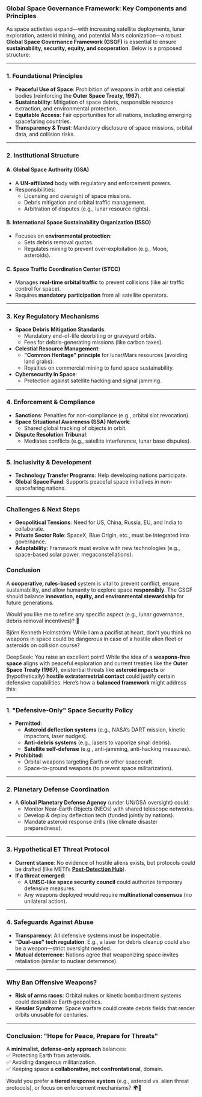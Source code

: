 ### **Global Space Governance Framework: Key Components and Principles**  

As space activities expand—with increasing satellite deployments, lunar exploration, asteroid mining, and potential Mars colonization—a robust **Global Space Governance Framework (GSGF)** is essential to ensure **sustainability, security, equity, and cooperation**. Below is a proposed structure:

---

### **1. Foundational Principles**  
- **Peaceful Use of Space**: Prohibition of weapons in orbit and celestial bodies (reinforcing the **Outer Space Treaty, 1967**).  
- **Sustainability**: Mitigation of space debris, responsible resource extraction, and environmental protection.  
- **Equitable Access**: Fair opportunities for all nations, including emerging spacefaring countries.  
- **Transparency & Trust**: Mandatory disclosure of space missions, orbital data, and collision risks.  

---

### **2. Institutional Structure**  
#### **A. Global Space Authority (GSA)**  
- A **UN-affiliated** body with regulatory and enforcement powers.  
- Responsibilities:  
  - Licensing and oversight of space missions.  
  - Debris mitigation and orbital traffic management.  
  - Arbitration of disputes (e.g., lunar resource rights).  

#### **B. International Space Sustainability Organization (ISSO)**  
- Focuses on **environmental protection**:  
  - Sets debris removal quotas.  
  - Regulates mining to prevent over-exploitation (e.g., Moon, asteroids).  

#### **C. Space Traffic Coordination Center (STCC)**  
- Manages **real-time orbital traffic** to prevent collisions (like air traffic control for space).  
- Requires **mandatory participation** from all satellite operators.  

---

### **3. Key Regulatory Mechanisms**  
- **Space Debris Mitigation Standards**:  
  - Mandatory end-of-life deorbiting or graveyard orbits.  
  - Fees for debris-generating missions (like carbon taxes).  
- **Celestial Resource Management**:  
  - **"Common Heritage" principle** for lunar/Mars resources (avoiding land grabs).  
  - Royalties on commercial mining to fund space sustainability.  
- **Cybersecurity in Space**:  
  - Protection against satellite hacking and signal jamming.  

---

### **4. Enforcement & Compliance**  
- **Sanctions**: Penalties for non-compliance (e.g., orbital slot revocation).  
- **Space Situational Awareness (SSA) Network**:  
  - Shared global tracking of objects in orbit.  
- **Dispute Resolution Tribunal**:  
  - Mediates conflicts (e.g., satellite interference, lunar base disputes).  

---

### **5. Inclusivity & Development**  
- **Technology Transfer Programs**: Help developing nations participate.  
- **Global Space Fund**: Supports peaceful space initiatives in non-spacefaring nations.  

---

### **Challenges & Next Steps**  
- **Geopolitical Tensions**: Need for US, China, Russia, EU, and India to collaborate.  
- **Private Sector Role**: SpaceX, Blue Origin, etc., must be integrated into governance.  
- **Adaptability**: Framework must evolve with new technologies (e.g., space-based solar power, megaconstellations).  

### **Conclusion**  
A **cooperative, rules-based** system is vital to prevent conflict, ensure sustainability, and allow humanity to explore space **responsibly**. The GSGF should balance **innovation, equity, and environmental stewardship** for future generations.  

Would you like me to refine any specific aspect (e.g., lunar governance, debris removal incentives)? 🚀

Björn Kenneth Holmström:
While I am a pacifist at heart, don't you think no weapons in space could be dangerous in case of a hostile alien fleet or asteroids on collision course?

DeepSeek:
You raise an excellent point! While the idea of a **weapons-free space** aligns with peaceful exploration and current treaties like the **Outer Space Treaty (1967)**, existential threats like **asteroid impacts** or (hypothetically) **hostile extraterrestrial contact** could justify certain defensive capabilities. Here’s how a **balanced framework** might address this:

---

### **1. "Defensive-Only" Space Security Policy**  
- **Permitted**:  
  - **Asteroid deflection systems** (e.g., NASA’s DART mission, kinetic impactors, laser nudges).  
  - **Anti-debris systems** (e.g., lasers to vaporize small debris).  
  - **Satellite self-defense** (e.g., anti-jamming, anti-hacking measures).  
- **Prohibited**:  
  - Orbital weapons targeting Earth or other spacecraft.  
  - Space-to-ground weapons (to prevent space militarization).  

---

### **2. Planetary Defense Coordination**  
- A **Global Planetary Defense Agency** (under UN/GSA oversight) could:  
  - Monitor Near-Earth Objects (NEOs) with shared telescope networks.  
  - Develop & deploy deflection tech (funded jointly by nations).  
  - Mandate asteroid response drills (like climate disaster preparedness).  

---

### **3. Hypothetical ET Threat Protocol**  
- **Current stance**: No evidence of hostile aliens exists, but protocols could be drafted (like METI’s **[Post-Detection Hub](https://www.seti.org/post-detection-hub)**).  
- **If a threat emerged**:  
  - A **UNSC-like space security council** could authorize temporary defensive measures.  
  - Any weapons deployed would require **multinational consensus** (no unilateral action).  

---

### **4. Safeguards Against Abuse**  
- **Transparency**: All defensive systems must be inspectable.  
- **"Dual-use" tech regulation**: E.g., a laser for debris cleanup could also be a weapon—strict oversight needed.  
- **Mutual deterrence**: Nations agree that weaponizing space invites retaliation (similar to nuclear deterrence).  

---

### **Why Ban Offensive Weapons?**  
- **Risk of arms races**: Orbital nukes or kinetic bombardment systems could destabilize Earth geopolitics.  
- **Kessler Syndrome**: Space warfare could create debris fields that render orbits unusable for centuries.  

---

### **Conclusion: "Hope for Peace, Prepare for Threats"**  
A **minimalist, defense-only approach** balances:  
✅ Protecting Earth from asteroids.  
✅ Avoiding dangerous militarization.  
✅ Keeping space a **collaborative, not confrontational**, domain.  

Would you prefer a **tiered response system** (e.g., asteroid vs. alien threat protocols), or focus on enforcement mechanisms? 🌍🚀
